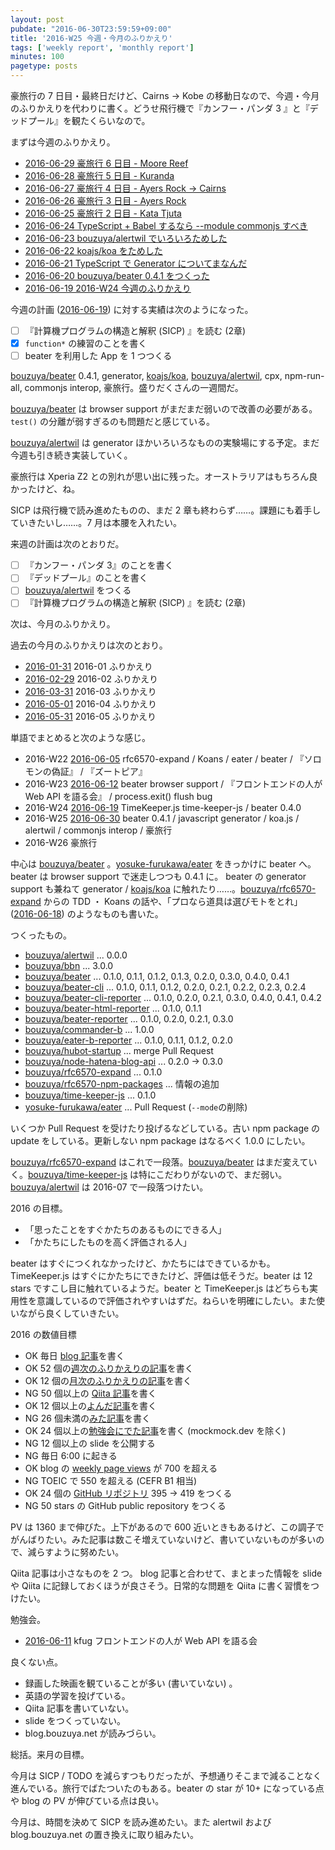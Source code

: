 ```yaml
---
layout: post
pubdate: "2016-06-30T23:59:59+09:00"
title: '2016-W25 今週・今月のふりかえり'
tags: ['weekly report', 'monthly report']
minutes: 100
pagetype: posts
---
```

豪旅行の 7 日目・最終日だけど、Cairns -> Kobe の移動日なので、今週・今月のふりかえりを代わりに書く。どうせ飛行機で『カンフー・パンダ 3 』と『デッドプール』を観たくらいなので。

まずは今週のふりかえり。

- [2016-06-29 豪旅行 6 日目 - Moore Reef][2016-06-29]
- [2016-06-28 豪旅行 5 日目 - Kuranda][2016-06-28]
- [2016-06-27 豪旅行 4 日目 - Ayers Rock -> Cairns][2016-06-27]
- [2016-06-26 豪旅行 3 日目 - Ayers Rock][2016-06-26]
- [2016-06-25 豪旅行 2 日目 - Kata Tjuta][2016-06-25]
- [2016-06-24 TypeScript + Babel するなら --module commonjs すべき][2016-06-24]
- [2016-06-23 bouzuya/alertwil でいろいろためした][2016-06-23]
- [2016-06-22 koajs/koa をためした][2016-06-22]
- [2016-06-21 TypeScript で Generator についてまなんだ][2016-06-21]
- [2016-06-20 bouzuya/beater 0.4.1 をつくった][2016-06-20]
- [2016-06-19 2016-W24 今週のふりかえり][2016-06-19]

今週の計画 ([2016-06-19][]) に対する実績は次のようになった。

- [ ] 『計算機プログラムの構造と解釈 (SICP) 』を読む (2章)
- [x] `function*` の練習のことを書く
- [ ] beater を利用した App を 1 つつくる

[bouzuya/beater][] 0.4.1, generator, [koajs/koa][], [bouzuya/alertwil][], cpx, npm-run-all, commonjs interop, 豪旅行。盛りだくさんの一週間だ。

[bouzuya/beater][] は browser support がまだまだ弱いので改善の必要がある。`test()` の分離が弱すぎるのも問題だと感じている。

[bouzuya/alertwil][] は generator ほかいろいろなものの実験場にする予定。まだ今週も引き続き実装していく。

豪旅行は Xperia Z2 との別れが思い出に残った。オーストラリアはもちろん良かったけど、ね。

SICP は飛行機で読み進めたものの、まだ 2 章も終わらず……。課題にも着手していきたいし……。7 月は本腰を入れたい。

来週の計画は次のとおりだ。

- [ ] 『カンフー・パンダ 3』のことを書く
- [ ] 『デッドプール』のことを書く
- [ ] [bouzuya/alertwil][] をつくる
- [ ] 『計算機プログラムの構造と解釈 (SICP) 』を読む (2章)

次は、今月のふりかえり。

過去の今月のふりかえりは次のとおり。

- [2016-01-31][] 2016-01 ふりかえり
- [2016-02-29][] 2016-02 ふりかえり
- [2016-03-31][] 2016-03 ふりかえり
- [2016-05-01][] 2016-04 ふりかえり
- [2016-05-31][] 2016-05 ふりかえり

単語でまとめると次のような感じ。

- 2016-W22 [2016-06-05][] rfc6570-expand / Koans / eater / beater / 『ソロモンの偽証』 / 『ズートピア』
- 2016-W23 [2016-06-12][] beater browser support / 『フロントエンドの人が Web API を語る会』 / process.exit() flush bug
- 2016-W24 [2016-06-19][] TimeKeeper.js time-keeper-js / beater 0.4.0
- 2016-W25 [2016-06-30][] beater 0.4.1 / javascript generator / koa.js / alertwil / commonjs interop / 豪旅行
- 2016-W26 豪旅行

中心は [bouzuya/beater][] 。[yosuke-furukawa/eater][] をきっかけに beater へ。beater は browser support で迷走しつつも 0.4.1 に。 beater の generator support も兼ねて generator / [koajs/koa][] に触れたり……。[bouzuya/rfc6570-expand][] からの TDD ・ Koans の話や、「プロなら道具は選びモトをとれ」 ([2016-06-18][]) のようなものも書いた。

つくったもの。

- [bouzuya/alertwil][] ... 0.0.0
- [bouzuya/bbn][] ... 3.0.0
- [bouzuya/beater][] ... 0.1.0, 0.1.1, 0.1.2, 0.1.3, 0.2.0, 0.3.0, 0.4.0, 0.4.1
- [bouzuya/beater-cli][] ... 0.1.0, 0.1.1, 0.1.2, 0.2.0, 0.2.1, 0.2.2, 0.2.3, 0.2.4
- [bouzuya/beater-cli-reporter][] ... 0.1.0, 0.2.0, 0.2.1, 0.3.0, 0.4.0, 0.4.1, 0.4.2
- [bouzuya/beater-html-reporter][] ... 0.1.0, 0.1.1
- [bouzuya/beater-reporter][] ... 0.1.0, 0.2.0, 0.2.1, 0.3.0
- [bouzuya/commander-b][] ... 1.0.0
- [bouzuya/eater-b-reporter][] ... 0.1.0, 0.1.1, 0.1.2, 0.2.0
- [bouzuya/hubot-startup][] ... merge Pull Request
- [bouzuya/node-hatena-blog-api][] ... 0.2.0 -> 0.3.0
- [bouzuya/rfc6570-expand][] ... 0.1.0
- [bouzuya/rfc6570-npm-packages][] ... 情報の追加
- [bouzuya/time-keeper-js][] ... 0.1.0
- [yosuke-furukawa/eater][] ... Pull Request (`--mode`の削除)

いくつか Pull Request を受けたり投げるなどしている。古い npm package の update をしている。更新しない npm package はなるべく 1.0.0 にしたい。

[bouzuya/rfc6570-expand][] はこれで一段落。[bouzuya/beater][] はまだ変えていく。[bouzuya/time-keeper-js][] は特にこだわりがないので、まだ弱い。[bouzuya/alertwil][] は 2016-07 で一段落つけたい。

2016 の目標。

- 「思ったことをすぐかたちのあるものにできる人」
- 「かたちにしたものを高く評価される人」

beater はすぐにつくれなかったけど、かたちにはできているかも。TimeKeeper.js はすぐにかたちにできたけど、評価は低そうだ。beater は 12 stars ですこし目に触れているようだ。beater と TimeKeeper.js はどちらも実用性を意識しているので評価されやすいはずだ。ねらいを明確にしたい。また使いながら良くしていきたい。

2016 の数値目標

- OK 毎日 [blog 記事](http://graph.hatena.ne.jp/bouzuya/bbn-entries-all/)を書く
- OK 52 個の[週次のふりかえりの記事](http://graph.hatena.ne.jp/bouzuya/bbn-entries-weekly-report/)を書く
- OK 12 個の[月次のふりかえりの記事](http://graph.hatena.ne.jp/bouzuya/bbn-entries-monthly-report/)を書く
- NG 50 個以上の [Qiita 記事](http://graph.hatena.ne.jp/bouzuya/qiita-items/)を書く
- OK 12 個以上の[よんだ記事](http://graph.hatena.ne.jp/bouzuya/bbn-entries-book/)を書く
- NG 26 個未満の[みた記事](http://graph.hatena.ne.jp/bouzuya/bbn-entries-movie/)を書く
- OK 24 個以上の[勉強会にでた記事](http://graph.hatena.ne.jp/bouzuya/bbn-entries-event/)を書く (mockmock.dev を除く)
- NG 12 個以上の slide を公開する
- NG 毎日 6:00 に起きる
- OK blog の [weekly page views](http://graph.hatena.ne.jp/bouzuya/weekly-pageviews/)  が 700 を超える
- NG TOEIC で 550 を超える (CEFR B1 相当)
- OK 24 個の [GitHub リポジトリ](http://graph.hatena.ne.jp/bouzuya/GitHub%20Public%20Repos/) 395 → 419 をつくる
- NG 50 stars の GitHub public repository をつくる

PV は 1360 まで伸びた。上下があるので 600 近いときもあるけど、この調子でがんばりたい。みた記事は数こそ増えていないけど、書いていないものが多いので、減らすように努めたい。

Qiita 記事は小さなものを 2 つ。 blog 記事と合わせて、まとまった情報を slide や Qiita に記録しておくほうが良さそう。日常的な問題を Qiita に書く習慣をつけたい。

勉強会。

- [2016-06-11][] kfug フロントエンドの人が Web API を語る会

良くない点。

- 録画した映画を観ていることが多い (書いていない) 。
- 英語の学習を投げている。
- Qiita 記事を書いていない。
- slide をつくっていない。
- blog.bouzuya.net が読みづらい。

総括。来月の目標。

今月は SICP / TODO を減らすつもりだったが、予想通りそこまで減ることなく進んでいる。旅行でばたついたのもある。beater の star が 10+ になっている点や blog の PV が伸びている点は良い。

今月は、時間を決めて SICP を読み進めたい。また alertwil および blog.bouzuya.net の置き換えに取り組みたい。

[2016-01-31]: http://blog.bouzuya.net/2016/01/31/
[2016-02-29]: http://blog.bouzuya.net/2016/02/29/
[2016-03-31]: http://blog.bouzuya.net/2016/03/31/
[2016-05-01]: http://blog.bouzuya.net/2016/05/01/
[2016-05-31]: http://blog.bouzuya.net/2016/05/31/
[2016-06-05]: http://blog.bouzuya.net/2016/06/05/
[2016-06-11]: http://blog.bouzuya.net/2016/06/11/
[2016-06-12]: http://blog.bouzuya.net/2016/06/12/
[2016-06-18]: http://blog.bouzuya.net/2016/06/18/
[2016-06-19]: http://blog.bouzuya.net/2016/06/19/
[2016-06-20]: http://blog.bouzuya.net/2016/06/20/
[2016-06-21]: http://blog.bouzuya.net/2016/06/21/
[2016-06-22]: http://blog.bouzuya.net/2016/06/22/
[2016-06-23]: http://blog.bouzuya.net/2016/06/23/
[2016-06-24]: http://blog.bouzuya.net/2016/06/24/
[2016-06-25]: http://blog.bouzuya.net/2016/06/25/
[2016-06-26]: http://blog.bouzuya.net/2016/06/26/
[2016-06-27]: http://blog.bouzuya.net/2016/06/27/
[2016-06-28]: http://blog.bouzuya.net/2016/06/28/
[2016-06-29]: http://blog.bouzuya.net/2016/06/29/
[2016-06-30]: http://blog.bouzuya.net/2016/06/30/
[bouzuya/alertwil]: https://github.com/bouzuya/alertwil
[bouzuya/bbn]: https://github.com/bouzuya/bbn
[bouzuya/beater-cli-reporter]: https://github.com/bouzuya/beater-cli-reporter
[bouzuya/beater-cli]: https://github.com/bouzuya/beater-cli
[bouzuya/beater-html-reporter]: https://github.com/bouzuya/beater-html-reporter
[bouzuya/beater-reporter]: https://github.com/bouzuya/beater-reporter
[bouzuya/beater]: https://github.com/bouzuya/beater
[bouzuya/commander-b]: https://github.com/bouzuya/commander-b
[bouzuya/eater-b-reporter]: https://github.com/bouzuya/eater-b-reporter
[bouzuya/hubot-startup]: https://github.com/bouzuya/hubot-startup
[bouzuya/node-hatena-blog-api]: https://github.com/bouzuya/node-hatena-blog-api
[bouzuya/rfc6570-expand]: https://github.com/bouzuya/rfc6570-expand
[bouzuya/rfc6570-npm-packages]: https://github.com/bouzuya/rfc6570-npm-packages
[bouzuya/time-keeper-js]: https://github.com/bouzuya/time-keeper-js
[koajs/koa]: https://github.com/koajs/koa
[yosuke-furukawa/eater]: https://github.com/yosuke-furukawa/eater
